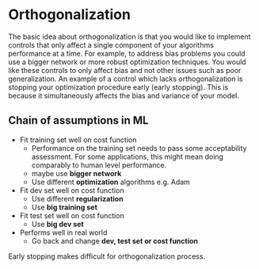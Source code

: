 # Orthogonalization

The basic idea about orthogonalization is that you would like to implement controls that only affect a single component of your algorithms performance at a time. For example, to address bias problems you could use a bigger network or more robust optimization techniques. You would like these controls to only affect bias and not other issues such as poor generalization. An example of a control which lacks orthogonalization is stopping your optimization procedure early (early stopping). This is because it simultaneously affects the bias and variance of your model.

## Chain of assumptions in ML

- Fit training set well on cost function
  - Performance on the training set needs to pass some acceptability assessment. For some applications, this might mean doing comparably to human level performance.
  - maybe use **bigger network**
  - Use different **optimization** algorithms e.g. Adam
- Fit dev set well on cost function
  - Use different **regularization**
  - Use **big training set**
- Fit test set well on cost function
  - Use **big dev set**
- Performs well in real world
  - Go back and change **dev, test set or cost function**

Early stopping makes difficult for orthogonalization process.
